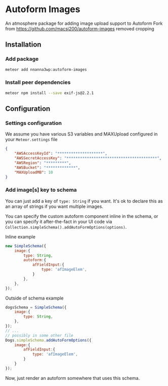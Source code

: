 # Autoform Images
An atmosphere package for adding image upload support to Autoform
Fork from https://github.com/macsj200/autoform-images removed cropping

## Installation

### Add package
```bash
meteor add nnanna3wp:autoform-images
```

### Install peer dependencies
```bash
meteor npm install --save exif-js@2.2.1
```

## Configuration

### Settings configuration
We assume you have various S3 variables and MAXUpload configured in your `Meteor.settings` file

```json
{
    "AWSAccessKeyId": "********************",
    "AWSSecretAccessKey": "****************************************",
    "AWSRegion": "*********",
    "AWSBucket": "*************",
    "MAXUploadMB": 10
}
```


### Add image[s] key to schema
You can just add a key of `type: String` if you want. It's ok to declare this as an array of strings if you want multiple images.

You can specify the custom autoform component inline in the schema, or you can specify it after-the-fact in your UI code via `Collection.simpleSchema().addAutoFormOptions(options)`.

Inline example
```javascript
new SimpleSchema({
    image:{
        type: String,
        autoform:{
            afFieldInput:{
                type: 'afImageElem',
            }
        },
    },
});
```

Outside of schema example
```javascript
dogsSchema = SimpleSchema({
    image:{
        type: String,
    },
});
// ...
// possibly in some other file
Dogs.simpleSchema.addAutoFormOptions({
    image:{
        afFieldInput:{
            type: 'afImageElem',
        }
    }
});
```

Now, just render an autoform somewhere that uses this schema.
